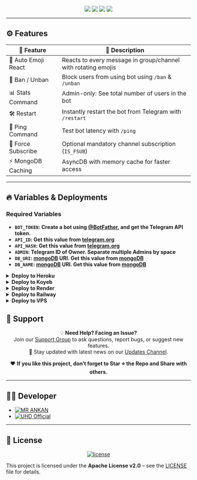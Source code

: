 <p align="center">
  <img src="https://img.shields.io/github/license/UHD-Botz/UHD-MediaHost-Bot?style=for-the-badge" />
  <img src="https://img.shields.io/badge/Made%20By-UHD%20Official-purple?style=for-the-badge&logo=telegram" />
  <img src="https://img.shields.io/badge/Powered%20By-Pyrogram-2c2c2c?style=for-the-badge&logo=python" />
  <img src="https://img.shields.io/badge/MongoDB-Async-brightgreen?style=for-the-badge&logo=mongodb" />
</p>

---

## ⚙️ Features

| 🚀 Feature             | 🧠 Description                                                                 |
|------------------------|--------------------------------------------------------------------------------|
| 🤖 Auto Emoji React    | Reacts to every message in group/channel with rotating emojis                  |
| 🚫 Ban / Unban         | Block users from using bot using `/ban` & `/unban`                            |
| 📊 Stats Command       | Admin-only: See total number of users in the bot                              |
| 🛠 Restart             | Instantly restart the bot from Telegram with `/restart`                       |
| 🔎 Ping Command        | Test bot latency with `/ping`                                                 |
| 🔐 Force Subscribe     | Optional mandatory channel subscription (`IS_FSUB`)                           |
| ⚡ MongoDB Caching     | AsyncDB with memory cache for faster access                                   |

---

## 🔥 Variables & Deployments

### Required Variables
* <b>`BOT_TOKEN`: Create a bot using [@BotFather](https://telegram.dog/BotFather), and get the Telegram API token.
* `API_ID`: Get this value from [telegram.org](https://my.telegram.org/apps)
* `API_HASH`: Get this value from [telegram.org](https://my.telegram.org/apps)
* `ADMIN`: Telegram ID of Owner. Separate multiple Admins by space
* `DB_URI`: [mongoDB](https://www.mongodb.com) URI. Get this value from [mongoDB](https://www.mongodb.com)
* `DB_NAME`: [mongoDB](https://www.mongodb.com) URI. Get this value from [mongoDB](https://www.mongodb.com)</b>


<details>
<summary><b>Deploy to Heroku</b></summary>      

[![Deploy](https://img.shields.io/badge/Deploy%20To%20Heroku-black?style=for-the-badge&logo=heroku)](https://heroku.com/deploy?template=https://github.com/UHD-Botz/UHD-MediaHost-Bot)
</details>

<details>
<summary><b>Deploy to Koyeb</b></summary>

 [![Deploy to Koyeb](https://www.koyeb.com/static/images/deploy/button.svg)](https://app.koyeb.com/deploy?name=uhd-auto-react-bot&type=git&repository=UHD-Botz%2FUHD-Auto-React-Bot)      
</details>

<details>
<summary><b>Deploy to Render</b></summary>      

[![Deploy to Render](https://render.com/images/deploy-to-render-button.svg)](https://render.com/deploy?repo=https://github.com/UHD-Botz/UHD-MediaHost-Bot)
</details>

<details>
<summary><b>Deploy to Railway</b></summary>      

[![Deploy on Railway](https://railway.app/button.svg)](https://railway.app/new/template?template=https://github.com/UHD-Botz/UHD-MediaHost-Bot)
</details>

<details>
<summary><b>Deploy to VPS</b></summary>

```bash
# Clone The Repository
git clone https://github.com/UHD-Botz/UHD-Auto-React-Bot.git

# Install Required Packages
pip3 install -r requirements.txt

# Edit config.py (add your API_ID, API_HASH, BOT_TOKEN, etc.)

# Run The Bot
python3 bot.py
```
</details>


## 💬 Support

<p align="center">
  💡 <strong>Need Help? Facing an Issue?</strong><br>
  Join our <a href="https://t.me/UHDBots_Support">Support Group</a> to ask questions, report bugs, or suggest new features.<br>
  📢 Stay updated with latest news on our <a href="https://t.me/UHD_Bots">Updates Channel</a>.
</p>

<p align="center">
  ❤️ <b>If you like this project, don’t forget to <strong>Star ⭐ the Repo</strong> and <strong>Share</strong> with others.</b>
</p>

---

## 👨‍💻 Developer

- [![MR ANKAN](https://img.shields.io/static/v1?label=MR&message=ANKAN&color=green)](https://t.me/Ankan_Contact_Bot)  
- [![UHD Official](https://img.shields.io/static/v1?label=UHD&message=Official&color=purple)](https://t.me/UHD_Official)

---

## 📜 License

<p align="center">
  <a href="https://www.apache.org/licenses/LICENSE-2.0">
    <img src="https://img.shields.io/badge/License-GPLv3-blue.svg?style=for-the-badge" alt="license"/>
  </a>
</p>

This project is licensed under the **Apache License v2.0** – see the [LICENSE](LICENSE) file for details.
